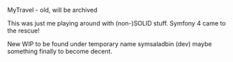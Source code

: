 MyTravel - old, will be archived

This was just me playing around with (non-)SOLID stuff.
Symfony 4 came to the rescue!

New WIP to be found under temporary name symsaladbin (dev) maybe something finally to become decent.

